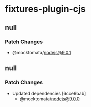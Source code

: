 # fixtures-plugin-cjs

## null

### Patch Changes

- @mocktomata/nodejs@9.0.1

## null

### Patch Changes

- Updated dependencies [6cce9bab]
  - @mocktomata/nodejs@9.0.0

